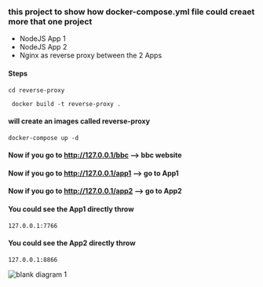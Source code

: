 ### this project to show how docker-compose.yml file could creaet more that one project 


- NodeJS App 1 
- NodeJS App 2
- Nginx as reverse proxy between the 2 Apps 



#### Steps 
``cd reverse-proxy``

`` docker build -t reverse-proxy .``

#### will create an images called reverse-proxy

``docker-compose up -d ``

#### Now if you go to http://127.0.0.1/bbc --> bbc website

#### Now if you go to http://127.0.0.1/app1 --> go to App1

#### Now if you go to http://127.0.0.1/app2 --> go to App2

#### You could see the App1 directly throw 

```127.0.0.1:7766```

#### You could see the App2 directly throw 

```127.0.0.1:8866```

![blank diagram 1](https://user-images.githubusercontent.com/20526165/45691992-04fde900-bb5a-11e8-88d8-1dd49cde1677.png)
